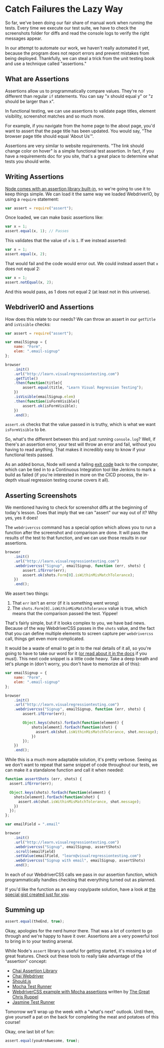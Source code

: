 # Catch Failures the Lazy Way

So far, we've been doing our fair share of manual work when running the tests. Every time we execute our test suite, we have to check the screenshots folder for diffs and read the console logs to verify the right messages appear.

In our attempt to automate our work, we haven't really automated it yet, because the program does not report errors and prevent mistakes from being deployed. Thankfully, we can steal a trick from the unit testing book and use a technique called "assertions."

## What are Assertions

Assertions allow us to programmatically compare values. They're no different than regular `if` statements. You can say "x should equal y" or "z should be larger than x".

In functional testing, we can use assertions to validate page titles, element visibility, screenshot matches and so much more.

For example, if you navigate from the home page to the about page, you'd want to assert that the page title has been updated. You would say, "The browser page title should equal 'About Us'".

Assertions are very similar to website requirements. "The link should change color on hover" is a simple functional test assertion. In fact, if you have a requirements doc for you site, that's a great place to determine what tests you should write.

## Writing Assertions

[Node comes with an assertion library built-in](https://nodejs.org/docs/latest/api/assert.html), so we're going to use it to keep things simple. We can load it the same way we loaded WebdriverIO, by using a `require` statement:

```js
var assert = require("assert");
```

Once loaded, we can make basic assertions like:

```js
var x = 1;
assert.equal(x, 1); // Passes
```

This validates that the value of `x` is `1`. If we instead asserted:

```js
var x = 1;
assert.equal(x, 2);
```

That would fail and the code would error out. We could instead assert that `x` does not equal 2:

```js
var x = 1;
assert.notEqual(x, 2);
```

And this would pass, as 1 does not equal 2 (at least not in this universe).

## WebdriverIO and Assertions

How does this relate to our needs? We can throw an assert in our `getTitle` and `isVisible` checks:

```js
var assert = require("assert");

var emailSignup = {
    name: "Form",
    elem: ".email-signup"
};

browser
    .init()
    .url("http://learn.visualregressiontesting.com")
    .getTitle()
    .then(function(title){ 
        assert.equal(title, "Learn Visual Regression Testing");
    })
    .isVisible(emailSignup.elem)
    .then(function(isFormVisible){ 
        assert.ok(isFormVisible);
    })
    .end();
```

`assert.ok` checks that the value passed in is truthy, which is what we want `isFormVisible` to be.

So, what's the different between this and just running `console.log`? Well, if there's an assertion error, your test will throw an error and fail, without you having to read anything. That makes it incredibly easy to know if your functional tests passed.

As an added bonus, Node will send a failing [exit code](http://bencane.com/2014/09/02/understanding-exit-codes-and-how-to-use-them-in-bash-scripts/) back to the computer, which can be tied in to a Continuous Integration tool like Jenkins to mark a build as failed (if you're interested in more on the CICD process, the in-depth visual regression testing course covers it all).

## Asserting Screenshots

We mentioned having to check for screenshot diffs at the beginning of today's lesson. Does that imply that we can "assert" our way out of it? Why yes, yes it does!

The `webdrivercss` command has a special option which allows you to run a function after the screenshot and comparison are done. It will pass the results of the test to that function, and we can use those results in our assertions.


```js
browser
    .init()
    .url("http://learn.visualregressiontesting.com")
    .webdrivercss("Signup", emailSignup, function (err, shots) {
        assert.ifError(err);
        assert.ok(shots.Form[0].isWithinMisMatchTolerance);
    })
    .end();
```

We assert two things:

1. That `err` isn't an error (if it is something went wrong)
2. The `shots.Form[0].isWithinMisMatchTolerance` value is true, which means that the comparison passed the test. Yippee!

That's fairly simple, but if it looks complex to you, we have bad news. Because of the way WebdriverCSS passes in the `shots` value, and the fact that you can define multiple elements to screen capture per `webdrivercss` call, things get even more complicated. 

It would be a waste of email to get in to the real details of it all, so you're going to have to take our word for it ([or read about it in the docs](https://github.com/webdriverio/webdrivercss/pull/140) if you must). This next code snippet is a little code heavy. Take a deep breath and let's plunge in (don't worry, you don't have to memorize all of this):

```js
var emailSignup = {
    name: "Form",
    elem: ".email-signup"
};

browser
    .init()
    .url("http://learn.visualregressiontesting.com")
    .webdrivercss("Signup", emailSignup, function (err, shots) {
        assert.ifError(err);

        Object.keys(shots).forEach(function(element) {
            shots[element].forEach(function(shot) {
              assert.ok(shot.isWithinMisMatchTolerance, shot.message);
            })
        });
    })
    .end();
```

While this is a much more adaptable solution, it's pretty verbose. Seeing as we don't want to repeat that same snippet of code throughout our tests, we can make it a standalone function and call it when needed:

```js
function assertShots (err, shots) {
  assert.ifError(err);

  Object.keys(shots).forEach(function(element) {
    shots[element].forEach(function(shot) {
      assert.ok(shot.isWithinMisMatchTolerance, shot.message);
    })
  });
};

var emailField = ".email"

browser
    .init()
    .url("http://learn.visualregressiontesting.com")
    .webdrivercss("Signup", emailSignup, assertShots)
    .scroll(emailField)
    .setValue(emailField, "learn@visualregressiontesting.com")
    .webdrivercss("Signup with email", emailSignup, assertShots)
    .end();
```

In each of our WebdriverCSS calls we pass in our assertion function, which programmatically handles checking that everything turned out as planned.

If you'd like the function as an easy copy/paste solution, have a look at [the special gist created just for you](https://gist.github.com/klamping/cd32298696ee92b50819).

## Summing up

```js
assert.equal(theEnd, true);
```

Okay, apologies for the nerd humor there. That was a lot of content to go through and we're happy to have it over. Assertions are a very powerful tool to bring in to your testing arsenal.

While Node's `assert` library is useful for getting started, it's missing a lot of great features. Check out these tools to really take advantage of the "assertion" concept:

- [Chai Assertion Library](http://chaijs.com/)
- [Chai Webdriver](http://chaijs.com/plugins/chai-webdriver)
- [Should.js](https://github.com/shouldjs/should.js)
- [Mocha Test Runner](http://mochajs.org/)
- [WebdriverCSS example with Mocha assertions](https://github.com/webdriverio/webdrivercss/blob/master/examples/webdrivercss.browserstack.with.mocha.js) written by [The Great Chris Ruppel](https://twitter.com/rupl)
- [Jasmine Test Runner](http://jasmine.github.io/)

Tomorrow we'll wrap up the week with a "what's next" outlook. Until then, give yourself a pat on the back for completing the meat and potatoes of this course!

Okay, one last bit of fun:

```js
assert.equal(youAreAwesome, true);
```